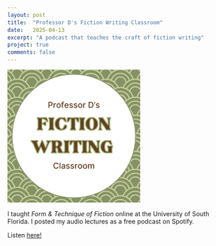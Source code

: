 ```yaml
---
layout: post
title:  "Professor D's Fiction Writing Classroom"
date:   2025-04-13
excerpt: "A podcast that teaches the craft of fiction writing"
project: true
comments: false
---
```

<p class="aligncenter">
<img src="assets/prof-d's-crw-classroom.png" alt = "Logo for Professor D's Fiction Writing Classroom" style="width:300px;height:300px;">
</p>

I taught <i>Form & Technique of Fiction</i> online at the University of South Florida. I posted my audio lectures as a free podcast on Spotify.

Listen [here!](https://open.spotify.com/show/2uK4id6GytQbp0fZySlsow)
